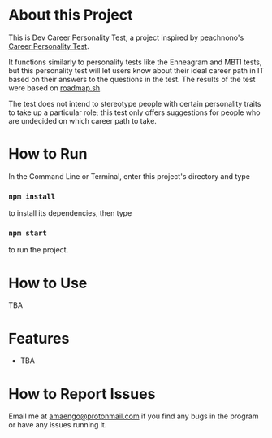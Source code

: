 # About this Project

This is Dev Career Personality Test, a project inspired by peachnono's [Career Personality Test](https://github.com/peachnono/dev-personality-test). 

It functions similarly to personality tests like the Enneagram and MBTI tests, but this personality test will let users know about their ideal career path in IT based on their answers to the questions in the test. The results of the test were based on [roadmap.sh](https://roadmap.sh/). 

The test does not intend to stereotype people with certain personality traits to take up a particular role; this test only offers suggestions for people who are undecided on which career path to take. 

# How to Run

In the Command Line or Terminal, enter this project's directory and type 

### `npm install`

to install its dependencies, then type

### `npm start`

to run the project. 

# How to Use

TBA

# Features

* TBA

# How to Report Issues

Email me at amaengo@protonmail.com if you find any bugs in the program or have any issues running it. 
